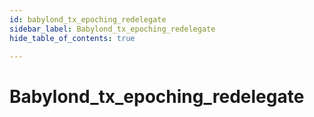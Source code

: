 ```yaml
---
id: babylond_tx_epoching_redelegate
sidebar_label: Babylond_tx_epoching_redelegate
hide_table_of_contents: true

---
```


# Babylond_tx_epoching_redelegate